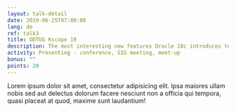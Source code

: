 ```yaml
---
layout: talk-detail
date: 2019-06-25T07:00:00
lang: de
ref: talk3
title: ODTUG Kscope 19
description: The most interesting new features Oracle 18c introduces to developers are Polymorphic Table Functions and Qualified Expressions. Polymorphic Table Functions finally allow the developer to define the structure of the returned records at runtime.
activity: Presenting - conference, SIG meeting, meet-up
bonus: ""
points: 20
---
```

Lorem ipsum dolor sit amet, consectetur adipisicing elit. Ipsa maiores ullam nobis sed aut delectus dolorum facere nesciunt non a officia qui tempora, quasi placeat at quod, maxime sunt laudantium!